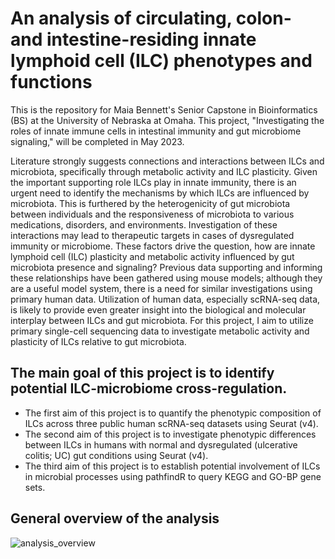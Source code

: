 # An analysis of circulating, colon- and intestine-residing innate lymphoid cell (ILC) phenotypes and functions

This is the repository for Maia Bennett's Senior Capstone in Bioinformatics (BS) at the University of Nebraska at Omaha. This project, "Investigating the roles of innate immune cells in intestinal immunity and gut microbiome signaling," will be completed in May 2023.

Literature strongly suggests connections and interactions between ILCs and microbiota, specifically through metabolic activity and ILC plasticity. Given the important supporting role ILCs play in innate immunity, there is an urgent need to identify the mechanisms by which ILCs are influenced by microbiota. This is furthered by the heterogenicity of gut microbiota between individuals and the responsiveness of microbiota to various medications, disorders, and environments. Investigation of these interactions may lead to therapeutic targets in cases of dysregulated immunity or microbiome. These factors drive the question, how are innate lymphoid cell (ILC) plasticity and metabolic activity influenced by gut microbiota presence and signaling? Previous data supporting and informing these relationships have been gathered using mouse models; although they are a useful model system, there is a need for similar investigations using primary human data. Utilization of human data, especially scRNA-seq data, is likely to provide even greater insight into the biological and molecular interplay between ILCs and gut microbiota. For this project, I aim to utilize primary single-cell sequencing data to investigate metabolic activity and plasticity of ILCs relative to gut microbiota.

## The main goal of this project is to identify potential ILC-microbiome cross-regulation.
- The first aim of this project is to quantify the phenotypic composition of ILCs across three public human scRNA-seq datasets using Seurat (v4).
- The second aim of this project is to investigate phenotypic differences between ILCs in humans with normal and dysregulated (ulcerative colitis; UC) gut conditions using Seurat (v4).
- The third aim of this project is to establish potential involvement of ILCs in microbial processes using pathfindR to query KEGG and GO-BP gene sets.

## General overview of the analysis

![analysis_overview](https://user-images.githubusercontent.com/123126475/225156104-99060923-9e8e-4812-88e2-ed81447f32b2.png)

